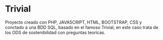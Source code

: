# Trivial
Proyecto creado con PHP, JAVASCRIPT, HTML, BOOTSTRAP, CSS y  conctado a una BDD SQL, basado en el famoso Trivial, en este caso trata de los ODS de sostenibilidad con preguntas teoricas. 
